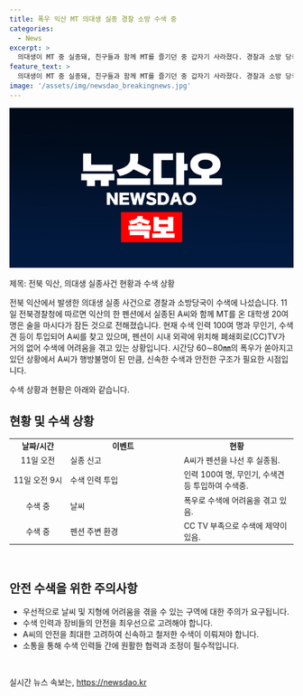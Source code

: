 ```yaml
---
title: 폭우 익산 MT 의대생 실종 경찰 소방 수색 중
categories:
  - News
excerpt: >
  의대생이 MT 중 실종돼, 친구들과 함께 MT를 즐기던 중 갑자기 사라졌다. 경찰과 소방 당국은 호우로 어려움을 겪으면서 수색 중이지만 아직 발견하지 못했다. A씨의 행방을 알 수 없는 가운데, 수색 인력 100여명과 무인기, 수색견이 투입돼 수색 작업을 진행 중이다. A씨를 찾기 위해 노력 중이지만 시내 외곽이라 CCTV가 거의 없어 어려움을 겪고 있다. 
feature_text: >
  의대생이 MT 중 실종돼, 친구들과 함께 MT를 즐기던 중 갑자기 사라졌다. 경찰과 소방 당국은 호우로 어려움을 겪으면서 수색 중이지만 아직 발견하지 못했다. A씨의 행방을 알 수 없는 가운데, 수색 인력 100여명과 무인기, 수색견이 투입돼 수색 작업을 진행 중이다. A씨를 찾기 위해 노력 중이지만 시내 외곽이라 CCTV가 거의 없어 어려움을 겪고 있다. 
image: '/assets/img/newsdao_breakingnews.jpg'
---
```


<p><img src="/assets/img/newsdao_breakingnews.jpg" alt="koreaapp 속보" /></p>

<p>제목: 전북 익산, 의대생 실종사건 현황과 수색 상황</p>

<p>전북 익산에서 발생한 의대생 실종 사건으로 경찰과 소방당국이 수색에 나섰습니다. 11일 전북경찰청에 따르면 익산의 한 펜션에서 실종된 A씨와 함께 MT를 온 대학생 20여 명은 술을 마시다가 잠든 것으로 전해졌습니다. 현재 수색 인력 100여 명과 무인기, 수색견 등이 투입되어 A씨를 찾고 있으며, 펜션이 시내 외곽에 위치해 폐쇄회로(CC)TV가 거의 없어 수색에 어려움을 겪고 있는 상황입니다. 시간당 60∼80㎜의 폭우가 쏟아지고 있던 상황에서 A씨가 행방불명이 된 만큼, 신속한 수색과 안전한 구조가 필요한 시점입니다.</p>

<p>수색 상황과 현황은 아래와 같습니다.</p>

<h2 data-ke-size="size26">현황 및 수색 상황</h2>

<table>
  <colgroup>
    <col width="20%">
    <col width="40%">
    <col width="40%">
  </colgroup>
  <tr>
    <td style="text-align: center; height: 17px;"><b>날짜/시간</b></td>
    <td style="text-align: center; height: 17px;"><b>이벤트</b></td>
    <td style="text-align: center; height: 17px;"><b>현황</b></td>
  </tr>
  <tr>
    <td style="text-align: center; height: 17px;">11일 오전</td>
    <td>실종 신고</td>
    <td>A씨가 펜션을 나선 후 실종됨.</td>
  </tr>
  <tr>
    <td style="text-align: center; height: 17px;">11일 오전 9시</td>
    <td>수색 인력 투입</td>
    <td>인력 100여 명, 무인기, 수색견 등 투입하여 수색중.</td>
  </tr>
  <tr>
    <td style="text-align: center; height: 17px;">수색 중</td>
    <td>날씨</td>
    <td>폭우로 수색에 어려움을 겪고 있음.</td>
  </tr>
  <tr>
    <td style="text-align: center; height: 17px;">수색 중</td>
    <td>펜션 주변 환경</td>
    <td>CC TV 부족으로 수색에 제약이 있음.</td>
  </tr>
</table>

<p data-ke-size="size16">&nbsp;</p>

<h2 data-ke-size="size26">안전 수색을 위한 주의사항</h2>

<ul>
  <li>우선적으로 날씨 및 지형에 어려움을 겪을 수 있는 구역에 대한 주의가 요구됩니다.</li>
  <li>수색 인력과 장비들의 안전을 최우선으로 고려해야 합니다.</li>
  <li>A씨의 안전을 최대한 고려하여 신속하고 철저한 수색이 이뤄져야 합니다.</li>
  <li>소통을 통해 수색 인력들 간에 원활한 협력과 조정이 필수적입니다.</li>
</ul>

<p data-ke-size="size16">&nbsp;</p>
실시간 뉴스 속보는, <a href="https://newsdao.kr" rel="dofollow">https://newsdao.kr</a>


